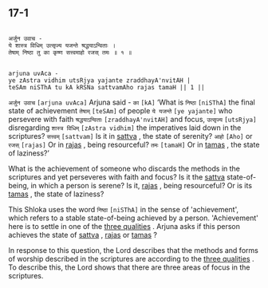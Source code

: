 ## 17-1


```shloka-sa

अर्जुन उवाच -
ये शास्त्र विधिम् उत्सृज्य यजन्ते श्रद्धयाऽन्विताः ।
तेषाम् निष्ठा तु का कृष्ण सत्त्वमाहो रजस् तमः ॥ १ ॥

```
```shloka-sa-hk

arjuna uvAca -
ye zAstra vidhim utsRjya yajante zraddhayA'nvitAH |
teSAm niSThA tu kA kRSNa sattvamAho rajas tamaH || 1 ||

```
`अर्जुन उवाच` `[arjuna uvAca]` Arjuna said - `का` `[kA]` ‘What is `निष्ठा` `[niSThA]` the final state of achievement `तेषाम्` `[teSAm]` of people `ये यजन्ते` `[ye yajante]` who persevere with faith `श्रद्धयाऽन्विताः` `[zraddhayA'nvitAH]` and focus, `उत्सृज्य` `[utsRjya]` disregarding `शास्त्र विधिम्` `[zAstra vidhim]` the imperatives laid down in the scriptures? `सत्त्वम्` `[sattvam]` Is it in 
[sattva](14-22.md#satva_rajas_tamas_effects)
, the state of serenity? `आहो` `[Aho]` or `रजस्` `[rajas]` Or in 
[rajas](14-22.md#satva_rajas_tamas_effects)
, being resourceful? `तमः` `[tamaH]` Or in 
[tamas](14-22.md#satva_rajas_tamas_effects)
, the state of laziness?’

What is the achievement of someone who discards the methods in the scriptures and yet perseveres with faith and focus? Is it the 
[sattva](14-22.md#satva_rajas_tamas_effects)
 state-of-being, in which a person is serene? Is it, 
[rajas](14-22.md#satva_rajas_tamas_effects)
, being resourceful? Or is its 
[tamas](14-22.md#satva_rajas_tamas_effects)
, the state of laziness? 

This Shloka uses the word 
`निष्ठा` `[niSThA]`
 in the sense of 'achievement', which refers to a stable state-of-being achieved by a person. 'Achievement' here is to settle in one of the 
[three qualities](2-45_to_2-46.md#satva_rajas_tamas)
. Arjuna asks if this person achieves the state of 
[sattva](14-22.md#satva_rajas_tamas_effects)
, 
[rajas](14-22.md#satva_rajas_tamas_effects)
 or 
[tamas](14-22.md#satva_rajas_tamas_effects)
?

In response to this question, the Lord describes that the methods and forms of worship described in the scriptures are according to the 
[three qualities](2-45_to_2-46.md#satva_rajas_tamas)
. To describe this, the Lord shows that there are three areas of focus in the scriptures. 


